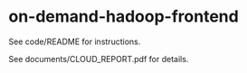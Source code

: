 on-demand-hadoop-frontend
=========================

See code/README for instructions.

See documents/CLOUD_REPORT.pdf for details.

